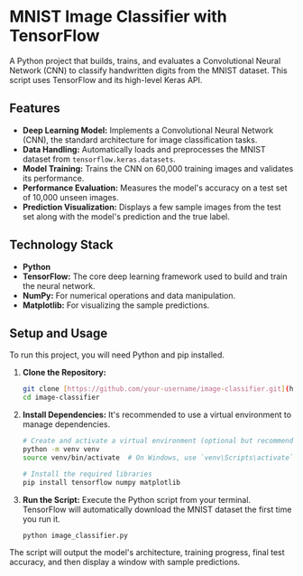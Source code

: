 # MNIST Image Classifier with TensorFlow

A Python project that builds, trains, and evaluates a Convolutional Neural Network (CNN) to classify handwritten digits from the MNIST dataset. This script uses TensorFlow and its high-level Keras API.

## Features

-   **Deep Learning Model:** Implements a Convolutional Neural Network (CNN), the standard architecture for image classification tasks.
-   **Data Handling:** Automatically loads and preprocesses the MNIST dataset from `tensorflow.keras.datasets`.
-   **Model Training:** Trains the CNN on 60,000 training images and validates its performance.
-   **Performance Evaluation:** Measures the model's accuracy on a test set of 10,000 unseen images.
-   **Prediction Visualization:** Displays a few sample images from the test set along with the model's prediction and the true label.

## Technology Stack

-   **Python**
-   **TensorFlow:** The core deep learning framework used to build and train the neural network.
-   **NumPy:** For numerical operations and data manipulation.
-   **Matplotlib:** For visualizing the sample predictions.

## Setup and Usage

To run this project, you will need Python and pip installed.

1.  **Clone the Repository:**
    ```bash
    git clone [https://github.com/your-username/image-classifier.git](https://github.com/your-username/image-classifier.git)
    cd image-classifier
    ```

2.  **Install Dependencies:**
    It's recommended to use a virtual environment to manage dependencies.
    ```bash
    # Create and activate a virtual environment (optional but recommended)
    python -m venv venv
    source venv/bin/activate  # On Windows, use `venv\Scripts\activate`

    # Install the required libraries
    pip install tensorflow numpy matplotlib
    ```

3.  **Run the Script:**
    Execute the Python script from your terminal. TensorFlow will automatically download the MNIST dataset the first time you run it.
    ```bash
    python image_classifier.py
    ```

The script will output the model's architecture, training progress, final test accuracy, and then display a window with sample predictions.

